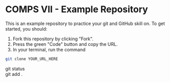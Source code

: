 # COMPS VII - Example Repository

This is an example repository to practice your git and GitHub skill on. To get started, you should:
1. Fork this repository by clicking "Fork".
2. Press the green "Code" button and copy the URL.
3. In your terminal, run the command
```bash
git clone YOUR_URL_HERE
```
git status  
git add .
